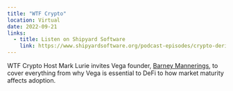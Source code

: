 ```yaml
---
title: "WTF Crypto"
location: Virtual
date: 2022-09-21
links:
  - title: Listen on Shipyard Software 
    link: https://www.shipyardsoftware.org/podcast-episodes/crypto-derivatives-explained 
---
```


WTF Crypto Host Mark Lurie invites Vega founder, <a href="https://twitter.com/barnabee" target="_blank">Barney Mannerings</a>, to cover everything from why Vega is essential to DeFi to how market maturity affects adoption.
